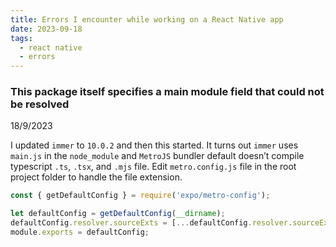 ```yaml
---
title: Errors I encounter while working on a React Native app
date: 2023-09-18
tags:
  - react native
  - errors
---
```


### This package itself specifies a main module field that could not be resolved

18/9/2023

I updated `immer` to `10.0.2` and then this started. It turns out `immer` uses `main.js` in the `node_module` and  `MetroJS` bundler default doesn’t compile typescript `.ts`, `.tsx`, and `.mjs` file. Edit `metro.config.js` file in the root project folder to handle the file extension. 

```javascript
const { getDefaultConfig } = require('expo/metro-config');

let defaultConfig = getDefaultConfig(__dirname);
defaultConfig.resolver.sourceExts = [...defaultConfig.resolver.sourceExts, 'mjs']
module.exports = defaultConfig;
```

